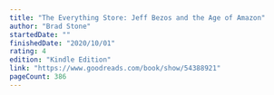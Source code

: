 ```yaml
---
title: "The Everything Store: Jeff Bezos and the Age of Amazon"
author: "Brad Stone"
startedDate: ""
finishedDate: "2020/10/01"
rating: 4
edition: "Kindle Edition"
link: "https://www.goodreads.com/book/show/54388921"
pageCount: 386
---
```



